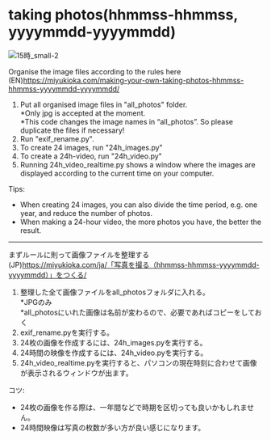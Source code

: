 # taking photos(hhmmss-hhmmss, yyyymmdd-yyyymmdd)

![15時_small-2](https://user-images.githubusercontent.com/47744839/197381104-b73310e5-9810-4376-b933-0e8fe2735f31.jpg)

Organise the image files according to the rules here  
(EN)https://miyukioka.com/making-your-own-taking-photos-hhmmss-hhmmss-yyyymmdd-yyyymmdd/

1. Put all organised image files in "all_photos" folder.  
*Only jpg is accepted at the moment.  
*This code changes the image names in “all_photos”. So please duplicate the files if necessary! 
2. Run "exif_rename.py".  
3. To create 24 images, run "24h_images.py"
4. To create a 24h-video, run "24h_video.py"
5. Running 24h_video_realtime.py shows a window where the images are displayed according to the current time on your computer.  
  
Tips:
- When creating 24 images, you can also divide the time period, e.g. one year, and reduce the number of photos.
- When making a 24-hour video, the more photos you have, the better the result.

***
  
まずルールに則って画像ファイルを整理する  
(JP)https://miyukioka.com/ja/「写真を撮る（hhmmss-hhmmss-yyyymmdd-yyyymmdd）」をつくる/
1. 整理した全て画像ファイルをall_photosフォルダに入れる。  
*JPGのみ  
*all_photosにいれた画像は名前が変わるので、必要であればコピーをしておく
2. exif_rename.pyを実行する。  
3. 24枚の画像を作成するには、24h_images.pyを実行する。
4. 24時間の映像を作成するには、24h_video.pyを実行する。
5. 24h_video_realtime.pyを実行すると、パソコンの現在時刻に合わせて画像が表示されるウィンドウが出ます。  
  
コツ:
- 24枚の画像を作る際は、一年間などで時期を区切っても良いかもしれません。
- 24時間映像は写真の枚数が多い方が良い感じになります。

